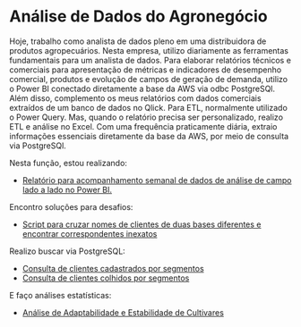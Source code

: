 # Análise de Dados do Agronegócio
Hoje, trabalho como analista de dados pleno em uma distribuidora de produtos agropecuários. Nesta empresa, utilizo diariamente as ferramentas fundamentais para um analista de dados. Para elaborar relatórios técnicos e comerciais para apresentação de métricas e indicadores de desempenho comercial, produtos e evolução de campos de geração de demanda, utilizo o Power BI conectado diretamente a base da AWS via odbc PostgreSQl. Além disso, complemento os meus relatórios com dados comerciais extraídos de um banco de dados no Qlick. Para ETL, normalmente utilizado o Power Query. Mas, quando o relatório precisa ser personalizado, realizo ETL e análise no Excel. Com uma frequência praticamente diária, extraio informações essenciais diretamente da base da AWS, por meio de consulta via PostgreSQl.

Nesta função, estou realizando:
- [Relatório para acompanhamento semanal de dados de análise de campo lado a lado no Power BI.](https://github.com/elisamaribeiro/job-analise-de-agronegocio/blob/main/comparativo-semanal-bi.md)

Encontro soluções para desafios:
- [Script para cruzar nomes de clientes de duas bases diferentes e encontrar correspondentes inexatos](https://github.com/elisamaribeiro/job-analise-de-agronegocio/blob/main/correspondencia-de-nome.R)

Realizo buscar via PostgreSQL:
- [Consulta de clientes cadastrados por segmentos](https://github.com/elisamaribeiro/job-analise-de-agronegocio/blob/main/clientes-cadastrados-segmentos.sql)
- [Consulta de clientes colhidos por segmentos](https://github.com/elisamaribeiro/job-analise-de-agronegocio/blob/main/clientes-colhidos-segmentos.sql)

E faço análises estatísticas:
- [Análise de Adaptabilidade e Estabilidade de Cultivares]()
